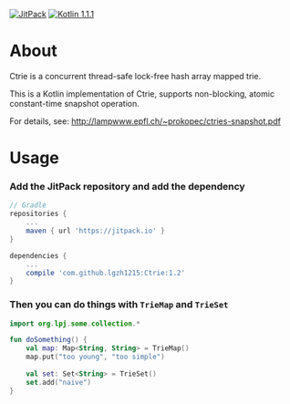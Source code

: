 [![JitPack](https://jitpack.io/v/lgzh1215/Ctrie.svg)](https://jitpack.io/#lgzh1215/Ctrie)
[![Kotlin 1.1.1](https://img.shields.io/badge/Kotlin-1.1.1-blue.svg)](http://kotlinlang.org)

# About

Ctrie is a concurrent thread-safe lock-free hash array mapped trie.

This is a Kotlin implementation of Ctrie, supports non-blocking, atomic constant-time snapshot
operation.

For details, see: http://lampwww.epfl.ch/~prokopec/ctries-snapshot.pdf

# Usage

### Add the JitPack repository and add the dependency
```groovy
// Gradle
repositories {
    ...
    maven { url 'https://jitpack.io' }
}
```
```groovy
dependencies {
    ...
    compile 'com.github.lgzh1215:Ctrie:1.2'
}
```

### Then you can do things with `TrieMap` and `TrieSet`
```kotlin
import org.lpj.some.collection.*

fun doSomething() {
    val map: Map<String, String> = TrieMap()
    map.put("too young", "too simple")
    
    val set: Set<String> = TrieSet()
    set.add("naive")
}
```
